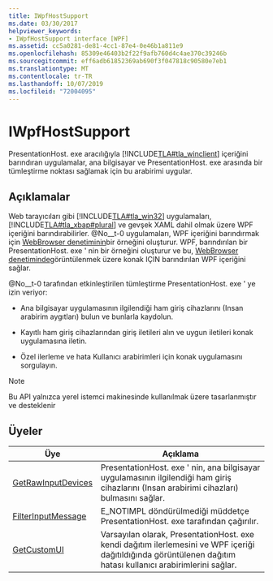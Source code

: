 ```yaml
---
title: IWpfHostSupport
ms.date: 03/30/2017
helpviewer_keywords:
- IWpfHostSupport interface [WPF]
ms.assetid: cc5a0281-de81-4cc1-87e4-0e46b1a811e9
ms.openlocfilehash: 85309e46403b2f22f9afb760d4c4ae370c39246b
ms.sourcegitcommit: eff6adb61852369ab690f3f047818c90580e7eb1
ms.translationtype: MT
ms.contentlocale: tr-TR
ms.lasthandoff: 10/07/2019
ms.locfileid: "72004095"
---
```

# <a name="iwpfhostsupport"></a>IWpfHostSupport
PresentationHost. exe aracılığıyla [!INCLUDE[TLA#tla_winclient](../../../../includes/tlasharptla-winclient-md.md)] içeriğini barındıran uygulamalar, ana bilgisayar ve PresentationHost. exe arasında bir tümleştirme noktası sağlamak için bu arabirimi uygular.  
  
## <a name="remarks"></a>Açıklamalar  
 Web tarayıcıları gibi [!INCLUDE[TLA#tla_win32](../../../../includes/tlasharptla-win32-md.md)] uygulamaları, [!INCLUDE[TLA#tla_xbap#plural](../../../../includes/tlasharptla-xbapsharpplural-md.md)] ve gevşek XAML dahil olmak üzere WPF içeriğini barındırabilirler. @No__t-0 uygulamaları, WPF içeriğini barındırmak için [WebBrowser denetiminin](https://go.microsoft.com/fwlink/?LinkId=97911)bir örneğini oluşturur. WPF, barındırılan bir PresentationHost. exe ' nin bir örneğini oluşturur ve bu, [WebBrowser denetiminde](https://go.microsoft.com/fwlink/?LinkId=97911)görüntülenmek üzere konak IÇIN barındırılan WPF içeriğini sağlar.  
  
 @No__t-0 tarafından etkinleştirilen tümleştirme PresentationHost. exe ' ye izin veriyor:  
  
- Ana bilgisayar uygulamasının ilgilendiği ham giriş cihazlarını (Insan arabirim aygıtları) bulun ve bunlarla kaydolun.  
  
- Kayıtlı ham giriş cihazlarından giriş iletileri alın ve uygun iletileri konak uygulamasına iletin.  
  
- Özel ilerleme ve hata Kullanıcı arabirimleri için konak uygulamasını sorgulayın.  
  
> [!NOTE]
> Bu API yalnızca yerel istemci makinesinde kullanılmak üzere tasarlanmıştır ve desteklenir  
  
## <a name="members"></a>Üyeler  
  
|Üye|Açıklama|  
|------------|-----------------|  
|[GetRawInputDevices](getrawinputdevices.md)|PresentationHost. exe ' nin, ana bilgisayar uygulamasının ilgilendiği ham giriş cihazlarını (Insan arabirimi cihazları) bulmasını sağlar.|  
|[FilterInputMessage](filterinputmessage.md)|E_NOTIMPL döndürülmediği müddetçe PresentationHost. exe tarafından çağırılır.|  
|[GetCustomUI](getcustomui.md)|Varsayılan olarak, PresentationHost. exe kendi dağıtım ilerlemesini ve WPF içeriği dağıtıldığında görüntülenen dağıtım hatası kullanıcı arabirimlerini sağlar.|
